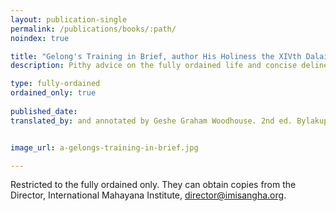 ```yaml
---
layout: publication-single
permalink: /publications/books/:path/
noindex: true

title: "Gelong's Training in Brief, author His Holiness the XIVth Dalai Lama"
description: Pithy advice on the fully ordained life and concise delineations of each of the gelong's vows.

type: fully-ordained
ordained_only: true
 
published_date: 
translated_by: and annotated by Geshe Graham Woodhouse. 2nd ed. Bylakuppe, India - Sera IMI House, 2017


image_url: a-gelongs-training-in-brief.jpg

---
```


Restricted to the fully ordained only. They can obtain copies from the Director, International Mahayana Institute, <a href="mailto:director@imisangha.org">director@imisangha.org</a>.